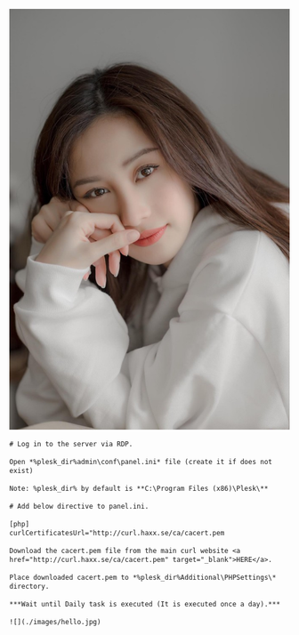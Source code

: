 ![](./images/JUN-VU.jpg)

    # Log in to the server via RDP.

    Open *%plesk_dir%admin\conf\panel.ini* file (create it if does not exist)

    Note: %plesk_dir% by default is **C:\Program Files (x86)\Plesk\**

    # Add below directive to panel.ini.

    [php]
    curlCertificatesUrl="http://curl.haxx.se/ca/cacert.pem

    Download the cacert.pem file from the main curl website <a href="http://curl.haxx.se/ca/cacert.pem" target="_blank">HERE</a>.

    Place downloaded cacert.pem to *%plesk_dir%Additional\PHPSettings\* directory.

    ***Wait until Daily task is executed (It is executed once a day).***
	
	![](./images/hello.jpg)

